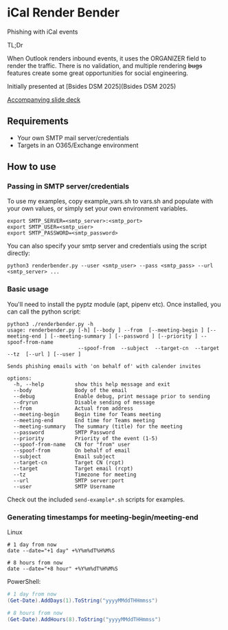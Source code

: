 # iCal Render Bender

Phishing with iCal events

TL;Dr

When Outlook renders inbound events, it uses the ORGANIZER field to render the traffic. There is no validation, and multiple rendering ~~bugs~~ features create some great opportunities for social engineering.

Initially presented at [Bsides DSM 2025](Bsides DSM 2025)

[Accompanying slide deck](https://docs.google.com/presentation/d/1PTmQjviLZidnOCVBLchBL7p7V1Lq_mtfDEBoilKDOFc/edit?usp=sharing)

## Requirements

- Your own SMTP mail server/credentials
- Targets in an O365/Exchange environment

## How to use

### Passing in SMTP server/credentials

To use my examples, copy example_vars.sh to vars.sh and populate with your own values, or simply set your own environment variables.

```shell
export SMTP_SERVER=<smtp_server>:<smtp_port>
export SMTP_USER=<smtp_user>
export SMTP_PASSWORD=<smtp_password>
```

You can also specify your smtp server and credentials using the script directly:

```shell
python3 renderbender.py --user <smtp_user> --pass <smtp_pass> --url <smtp_server> ...
```

### Basic usage

You'll need to install the pyptz module (apt, pipenv etc). Once installed, you can call the python script:

```shell
python3 ./renderbender.py -h
usage: renderbender.py [-h] [--body ] --from  [--meeting-begin ] [--meeting-end ] [--meeting-summary ] [--password ] [--priority ] --spoof-from-name
                       --spoof-from  --subject  --target-cn  --target  --tz  [--url ] [--user ]

Sends phishing emails with 'on behalf of' with calender invites

options:
  -h, --help          show this help message and exit
  --body              Body of the email
  --debug             Enable debug, print message prior to sending
  --dryrun            Disable sending of message
  --from              Actual from address
  --meeting-begin     Begin time for Teams meeting
  --meeting-end       End time for Teams meeting
  --meeting-summary   The summary (title) for the meeting
  --password          SMTP Password
  --priority          Priority of the event (1-5)
  --spoof-from-name   CN for "from" user
  --spoof-from        On behalf of email
  --subject           Email subject
  --target-cn         Target CN (rcpt)
  --target            Target email (rcpt)
  --tz                Timezone for meeting
  --url               SMTP server:port
  --user              SMTP Username
```

Check out the included `send-example*.sh` scripts for examples.

### Generating timestamps for meeting-begin/meeting-end

Linux

```shell
# 1 day from now
date --date="+1 day" +%Y%m%dT%H%M%S

# 8 hours from now
date --date="+8 hour" +%Y%m%dT%H%M%S
```

PowerShell:

```powershell
# 1 day from now
(Get-Date).AddDays(1).ToString("yyyyMMddTHHmmss")

# 8 hours from now
(Get-Date).AddHours(8).ToString("yyyyMMddTHHmmss")
```
